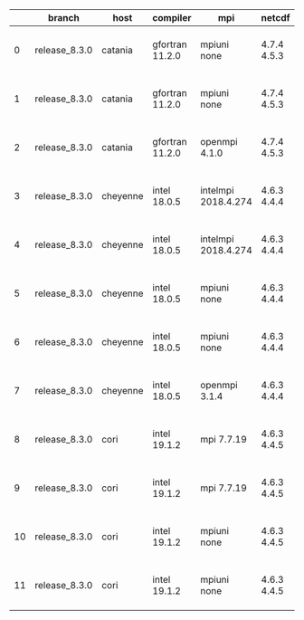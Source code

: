 |    | branch        | host     | compiler        | mpi                 | netcdf      | o_g   | os     | build   |   u_pass |   u_fail |   s_pass |   s_fail |   e_pass |   e_fail |   nuopc_pass |   nuopc_fail | artifacts_hash                                                                                                                                                       | modified                  |
|----|---------------|----------|-----------------|---------------------|-------------|-------|--------|---------|----------|----------|----------|----------|----------|----------|--------------|--------------|----------------------------------------------------------------------------------------------------------------------------------------------------------------------|---------------------------|
|  0 | release_8.3.0 | catania  | gfortran 11.2.0 | mpiuni none         | 4.7.4 4.5.3 | O     | Darwin | pass    |    12142 |        0 |        8 |        0 |       43 |        0 |            0 |           50 | [artifacts](https://github.com/esmf-org/esmf-test-artifacts/tree/75d50b356c0e735c13b446aa68f02012faf0894f/release_8.3.0/catania/gfortran/11.2.0/O/mpiuni/none)       | 2022-06-03 09:51:26 -0600 |
|  1 | release_8.3.0 | catania  | gfortran 11.2.0 | mpiuni none         | 4.7.4 4.5.3 | g     | Darwin | pass    |    12142 |        0 |        8 |        0 |       43 |        0 |            0 |           50 | [artifacts](https://github.com/esmf-org/esmf-test-artifacts/tree/32f199a76d00a8c0df9f8d7efacb09df0ba7e709/release_8.3.0/catania/gfortran/11.2.0/g/mpiuni/none)       | 2022-06-03 12:35:54 -0600 |
|  2 | release_8.3.0 | catania  | gfortran 11.2.0 | openmpi 4.1.0       | 4.7.4 4.5.3 | g     | Darwin | pass    |    13656 |        9 |       49 |        0 |       80 |        0 |           45 |            5 | [artifacts](https://github.com/esmf-org/esmf-test-artifacts/tree/fdc6229c4ab45e611f4c51e0195d5b89b7abae7c/release_8.3.0/catania/gfortran/11.2.0/g/openmpi/4.1.0)     | 2022-06-03 11:17:09 -0600 |
|  3 | release_8.3.0 | cheyenne | intel 18.0.5    | intelmpi 2018.4.274 | 4.6.3 4.4.4 | O     | Linux  | pass    |    13665 |        0 |       49 |        0 |       80 |        0 |           50 |            0 | [artifacts](https://github.com/esmf-org/esmf-test-artifacts/tree/7348c10a743aea4e350812447257414ffdaa431c/release_8.3.0/cheyenne/intel/18.0.5/O/intelmpi/2018.4.274) | 2022-06-03 04:47:27 -0600 |
|  4 | release_8.3.0 | cheyenne | intel 18.0.5    | intelmpi 2018.4.274 | 4.6.3 4.4.4 | g     | Linux  | pass    |    13665 |        0 |       49 |        0 |       80 |        0 |           50 |            0 | [artifacts](https://github.com/esmf-org/esmf-test-artifacts/tree/9cbf70e177e3d1f6e099b9bc44534dfe74413bbe/release_8.3.0/cheyenne/intel/18.0.5/g/intelmpi/2018.4.274) | 2022-06-03 05:02:05 -0600 |
|  5 | release_8.3.0 | cheyenne | intel 18.0.5    | mpiuni none         | 4.6.3 4.4.4 | O     | Linux  | pass    |    12142 |        0 |        8 |        0 |       43 |        0 |            0 |           50 | [artifacts](https://github.com/esmf-org/esmf-test-artifacts/tree/8754d1a9e71774bfddb7e5d24e0c093c2ce990cd/release_8.3.0/cheyenne/intel/18.0.5/O/mpiuni/none)         | 2022-06-03 04:20:10 -0600 |
|  6 | release_8.3.0 | cheyenne | intel 18.0.5    | mpiuni none         | 4.6.3 4.4.4 | g     | Linux  | pass    |    12142 |        0 |        8 |        0 |       43 |        0 |            0 |           50 | [artifacts](https://github.com/esmf-org/esmf-test-artifacts/tree/8f88983d67ff4190ec541f90f8276fe2cf314c41/release_8.3.0/cheyenne/intel/18.0.5/g/mpiuni/none)         | 2022-06-03 04:37:03 -0600 |
|  7 | release_8.3.0 | cheyenne | intel 18.0.5    | openmpi 3.1.4       | 4.6.3 4.4.4 | g     | Linux  | pass    |    13665 |        0 |       49 |        0 |       80 |        0 |           50 |            0 | [artifacts](https://github.com/esmf-org/esmf-test-artifacts/tree/f2536afc0a6778151829350520bf6cc03bbdbcf6/release_8.3.0/cheyenne/intel/18.0.5/g/openmpi/3.1.4)       | 2022-06-03 05:07:43 -0600 |
|  8 | release_8.3.0 | cori     | intel 19.1.2    | mpi 7.7.19          | 4.6.3 4.4.5 | O     | Unicos | pass    |    13665 |        0 |       49 |        0 |       80 |        0 |           50 |            0 | [artifacts](https://github.com/esmf-org/esmf-test-artifacts/tree/4f9066b923faa13d7d7233991e89735a61516626/release_8.3.0/cori/intel/19.1.2/O/mpi/7.7.19)              | 2022-06-03 04:43:16 -0700 |
|  9 | release_8.3.0 | cori     | intel 19.1.2    | mpi 7.7.19          | 4.6.3 4.4.5 | g     | Unicos | pass    |    13665 |        0 |       49 |        0 |       80 |        0 |           50 |            0 | [artifacts](https://github.com/esmf-org/esmf-test-artifacts/tree/6f6973564ac33053e9f08974b7e42e8014c6fef5/release_8.3.0/cori/intel/19.1.2/g/mpi/7.7.19)              | 2022-06-03 05:45:29 -0700 |
| 10 | release_8.3.0 | cori     | intel 19.1.2    | mpiuni none         | 4.6.3 4.4.5 | O     | Unicos | pass    |    12142 |        0 |        8 |        0 |       43 |        0 |            0 |           50 | [artifacts](https://github.com/esmf-org/esmf-test-artifacts/tree/4a16d7242497b9eef0cc0f1bac57a5406dc9b0cd/release_8.3.0/cori/intel/19.1.2/O/mpiuni/none)             | 2022-06-03 03:34:58 -0700 |
| 11 | release_8.3.0 | cori     | intel 19.1.2    | mpiuni none         | 4.6.3 4.4.5 | g     | Unicos | pass    |    12142 |        0 |        8 |        0 |       43 |        0 |            0 |           50 | [artifacts](https://github.com/esmf-org/esmf-test-artifacts/tree/c37de4c74a8f7f2ef4360d70328002aa441ae421/release_8.3.0/cori/intel/19.1.2/g/mpiuni/none)             | 2022-06-03 05:14:17 -0700 |
